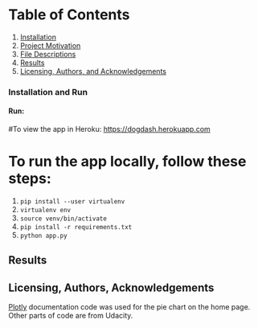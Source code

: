 # Table of Contents

1. [Installation](#installation)
2. [Project Motivation](#motivation)
3. [File Descriptions](#files)
4. [Results](#results)
5. [Licensing, Authors, and Acknowledgements](#licensing)

### Installation and Run <a name="installation"></a>


#### Run:
#To view the app in Heroku: https://dogdash.herokuapp.com

# To run the app locally, follow these steps:
1. `pip install --user virtualenv`
2. `virtualenv env`
3. `source venv/bin/activate`
4. `pip install -r requirements.txt`
5. `python app.py`

## Results<a name="results"></a>

## Licensing, Authors, Acknowledgements<a name="licensing"></a>
[Plotly](https://plotly.com/chart-studio-help/json-chart-schema/) documentation code was used for the pie chart on the home page. Other parts of code are from Udacity.
